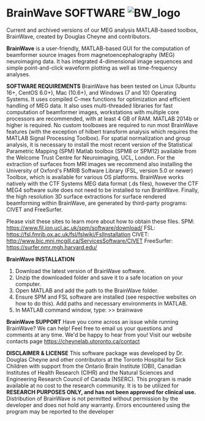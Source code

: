 #  BrainWave SOFTWARE ![BW_logo](https://user-images.githubusercontent.com/15018908/156004051-a2d175f6-8e20-4fba-9084-0e1838c05bc0.png)
Current and archived versions of our MEG analysis MATLAB-based toolbox, BrainWave, created by Douglas Cheyne and contributors.

**BrainWave** is a user-friendly, MATLAB-based GUI for the computation  of beamformer source images from magnetoencephalography (MEG) neuroimaging data. 
It has integrated 4-dimensional image sequences and simple point-and-click waveform plotting as well as time-frequency analyses. 

**SOFTWARE REQUIREMENTS**
BrainWave has been tested on Linux (Ubuntu 16+, CentOS 6.0+), Mac (10.6+), and Windows (7 and 10) Operating Systems. It uses compiled C-mex functions for optimization and efficient handling of MEG data. It also uses multi-threaded libraries for fast computation of beamformer images, workstations with multiple core
processors are recommended, with at least 4 GB of RAM. MATLAB 2014b or higher is required. No custom toolboxes are required to run most BrainWave features (with
the exception of 
hilbert transform analysis which requires the MATLAB Signal Processing Toolbox). For spatial normalization and group analysis, it is necessary to 
install the most recent version of the Statistical Parametric Mapping (SPM) Matlab toolbox (SPM8 or SPM12) available from the Welcome Trust Centre for
Neuroimaging, UCL, London. For the extraction of surfaces from MRI images we recommend also installing the University of Oxford's FMRIB Software Library (FSL, 
version 5.0 or newer) Toolbox, which is available for various OS platforms. BrainWave works natively with the CTF Systems MEG data format (.ds files), however the
CTF MEG4 software suite does not need to be installed to run BrainWave. Finally, the high resolution 3D surface extractions for surface rendered beamforming 
within BrainWave, are generated by third-party programs: CIVET and FreeSurfer. 

Please visit these sites to learn more about how to obtain these files. 
SPM: https://www.fil.ion.ucl.ac.uk/spm/software/download/
FSL: https://fsl.fmrib.ox.ac.uk/fsl/fslwiki/FslInstallation
CIVET: http://www.bic.mni.mcgill.ca/ServicesSoftware/CIVET
FreeSurfer: https://surfer.nmr.mgh.harvard.edu/


**BrainWave INSTALLATION**
1. Download the latest version of BrainWave software.
2. Unzip the downloaded folder and save it to a safe location on your computer.
3. Open MATLAB and add the path to the BrainWave folder.
4. Ensure SPM and FSL software are installed (see respective websites on how to do this). Add paths and necessary environments in MATLAB.
5. In MATLAB command window, type: >> brainwave 


**BrainWave SUPPORT**
Have you come across an issue while running BrainWave? We can help!
Feel free to email us your questions and comments at any time. We'd be happy to hear from you! 
Visit our website contacts page https://cheynelab.utoronto.ca/contact


**DISCLAIMER & LICENSE**
This software package was developed by Dr. Douglas Cheyne and other contributors at the Toronto Hospital for Sick Children with support from the Ontario Brain Institute (OBI), Canadian Institutes of Health Research (CIHR) and the Natural Sciences and Engineering Research Council of Canada (NSERC). This program is made available at no cost to the research community. It is to be utilized for **RESEARCH PURPOSES ONLY, and has not been approved for clinical use.** Distribution of BrainWave is not permitted without permission by the developer and does not hold any warranty. Errors encountered using the program may be reported to the developer
